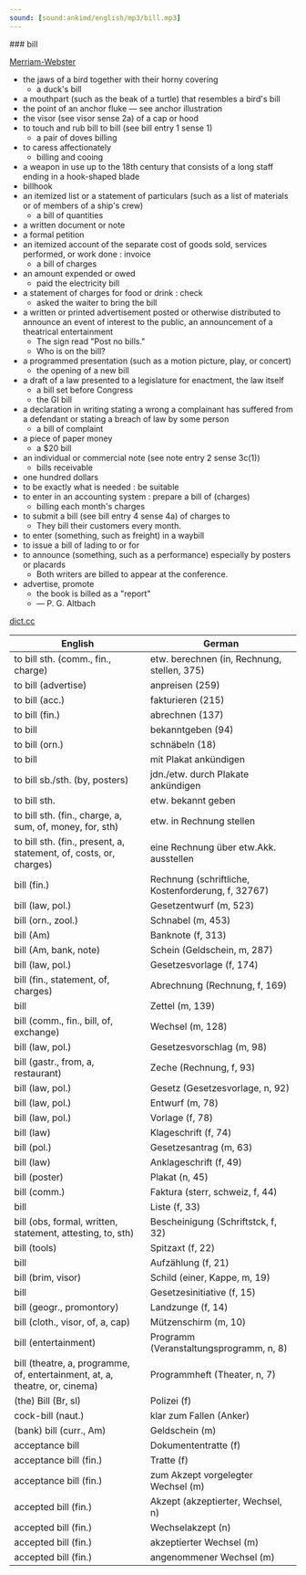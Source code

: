 ```yaml
---
sound: [sound:ankimd/english/mp3/bill.mp3]
---
```


\### bill

[Merriam-Webster](https://www.merriam-webster.com/dictionary/bill)

- the jaws of a bird together with their horny covering
    - a duck's bill
- a mouthpart (such as the beak of a turtle) that resembles a bird's bill
- the point of an anchor fluke — see anchor illustration
- the visor (see visor sense 2a) of a cap or hood
- to touch and rub bill to bill (see bill entry 1 sense 1)
    - a pair of doves billing
- to caress affectionately
    - billing and cooing
- a weapon in use up to the 18th century that consists of a long staff ending in a hook-shaped blade
- billhook
- an itemized list or a statement of particulars (such as a list of materials or of members of a ship's crew)
    - a bill of quantities
- a written document or note
- a formal petition
- an itemized account of the separate cost of goods sold, services performed, or work done : invoice
    - a bill of charges
- an amount expended or owed
    - paid the electricity bill
- a statement of charges for food or drink : check
    - asked the waiter to bring the bill
- a written or printed advertisement posted or otherwise distributed to announce an event of interest to the public, an announcement of a theatrical entertainment
    - The sign read "Post no bills."
    - Who is on the bill?
- a programmed presentation (such as a motion picture, play, or concert)
    - the opening of a new bill
- a draft of a law presented to a legislature for enactment, the law itself
    - a bill set before Congress
    - the GI bill
- a declaration in writing stating a wrong a complainant has suffered from a defendant or stating a breach of law by some person
    - a bill of complaint
- a piece of paper money
    - a $20 bill
- an individual or commercial note (see note entry 2 sense 3c(1))
    - bills receivable
- one hundred dollars
- to be exactly what is needed : be suitable
- to enter in an accounting system : prepare a bill of (charges)
    - billing each month's charges
- to submit a bill (see bill entry 4 sense 4a) of charges to
    - They bill their customers every month.
- to enter (something, such as freight) in a waybill
- to issue a bill of lading to or for
- to announce (something, such as a performance) especially by posters or placards
    - Both writers are billed to appear at the conference.
- advertise, promote
    - the book is billed as a "report"
    - — P. G. Altbach

[dict.cc](https://www.dict.cc/bill)

| English        | German       |
| -------------- | ------------ |
| to bill sth. (comm., fin., charge) | etw. berechnen (in, Rechnung, stellen, 375) |
| to bill (advertise) | anpreisen (259) |
| to bill (acc.) | fakturieren (215) |
| to bill (fin.) | abrechnen (137) |
| to bill | bekanntgeben (94) |
| to bill (orn.) | schnäbeln (18) |
| to bill | mit Plakat ankündigen |
| to bill sb./sth. (by, posters) | jdn./etw. durch Plakate ankündigen |
| to bill sth. | etw. bekannt geben |
| to bill sth. (fin., charge, a, sum, of, money, for, sth) | etw. in Rechnung stellen |
| to bill sth. (fin., present, a, statement, of, costs, or, charges) | eine Rechnung über etw.Akk. ausstellen |
| bill (fin.) | Rechnung (schriftliche, Kostenforderung, f, 32767) |
| bill (law, pol.) | Gesetzentwurf (m, 523) |
| bill (orn., zool.) | Schnabel (m, 453) |
| bill (Am) | Banknote (f, 313) |
| bill (Am, bank, note) | Schein (Geldschein, m, 287) |
| bill (law, pol.) | Gesetzesvorlage (f, 174) |
| bill (fin., statement, of, charges) | Abrechnung (Rechnung, f, 169) |
| bill | Zettel (m, 139) |
| bill (comm., fin., bill, of, exchange) | Wechsel (m, 128) |
| bill (law, pol.) | Gesetzesvorschlag (m, 98) |
| bill (gastr., from, a, restaurant) | Zeche (Rechnung, f, 93) |
| bill (law, pol.) | Gesetz (Gesetzesvorlage, n, 92) |
| bill (law, pol.) | Entwurf (m, 78) |
| bill (law, pol.) | Vorlage (f, 78) |
| bill (law) | Klageschrift (f, 74) |
| bill (pol.) | Gesetzesantrag (m, 63) |
| bill (law) | Anklageschrift (f, 49) |
| bill (poster) | Plakat (n, 45) |
| bill (comm.) | Faktura (sterr, schweiz, f, 44) |
| bill | Liste (f, 33) |
| bill (obs, formal, written, statement, attesting, to, sth) | Bescheinigung (Schriftstck, f, 32) |
| bill (tools) | Spitzaxt (f, 22) |
| bill | Aufzählung (f, 21) |
| bill (brim, visor) | Schild (einer, Kappe, m, 19) |
| bill | Gesetzesinitiative (f, 15) |
| bill (geogr., promontory) | Landzunge (f, 14) |
| bill (cloth., visor, of, a, cap) | Mützenschirm (m, 10) |
| bill (entertainment) | Programm (Veranstaltungsprogramm, n, 8) |
| bill (theatre, a, programme, of, entertainment, at, a, theatre, or, cinema) | Programmheft (Theater, n, 7) |
| (the) Bill (Br, sl) | Polizei (f) |
| cock-bill (naut.) | klar zum Fallen (Anker) |
| (bank) bill (curr., Am) | Geldschein (m) |
| acceptance bill | Dokumententratte (f) |
| acceptance bill (fin.) | Tratte (f) |
| acceptance bill (fin.) | zum Akzept vorgelegter Wechsel (m) |
| accepted bill (fin.) | Akzept (akzeptierter, Wechsel, n) |
| accepted bill (fin.) | Wechselakzept (n) |
| accepted bill (fin.) | akzeptierter Wechsel (m) |
| accepted bill (fin.) | angenommener Wechsel (m) |
